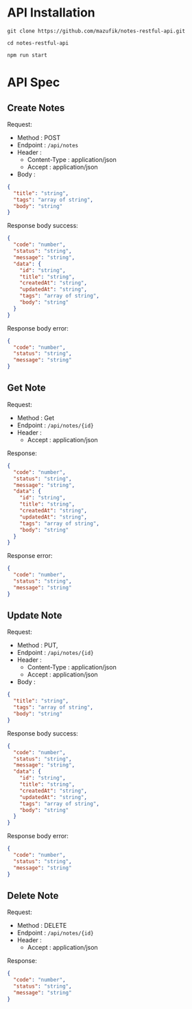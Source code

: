 # API Installation

```git
git clone https://github.com/mazufik/notes-restful-api.git

cd notes-restful-api

npm run start
```

# API Spec

## Create Notes

Request:

- Method : POST
- Endpoint : `/api/notes`
- Header :
  - Content-Type : application/json
  - Accept : application/json
- Body :

```json
{
  "title": "string",
  "tags": "array of string",
  "body": "string"
}
```

Response body success:

```json
{
  "code": "number",
  "status": "string",
  "message": "string",
  "data": {
    "id": "string",
    "title": "string",
    "createdAt": "string",
    "updatedAt": "string",
    "tags": "array of string",
    "body": "string"
  }
}
```

Response body error:

```json
{
  "code": "number",
  "status": "string",
  "message": "string"
}
```

## Get Note

Request:

- Method : Get
- Endpoint : `/api/notes/{id}`
- Header :
  - Accept : application/json

Response:

```json
{
  "code": "number",
  "status": "string",
  "message": "string",
  "data": {
    "id": "string",
    "title": "string",
    "createdAt": "string",
    "updatedAt": "string",
    "tags": "array of string",
    "body": "string"
  }
}
```

Response error:

```json
{
  "code": "number",
  "status": "string",
  "message": "string"
}
```

## Update Note

Request:

- Method : PUT,
- Endpoint : `/api/notes/{id}`
- Header :
  - Content-Type : application/json
  - Accept : application/json
- Body :

```json
{
  "title": "string",
  "tags": "array of string",
  "body": "string"
}
```

Response body success:

```json
{
  "code": "number",
  "status": "string",
  "message": "string",
  "data": {
    "id": "string",
    "title": "string",
    "createdAt": "string",
    "updatedAt": "string",
    "tags": "array of string",
    "body": "string"
  }
}
```

Response body error:

```json
{
  "code": "number",
  "status": "string",
  "message": "string"
}
```

## Delete Note

Request:

- Method : DELETE
- Endpoint : `/api/notes/{id}`
- Header :
  - Accept : application/json

Response:

```json
{
  "code": "number",
  "status": "string",
  "message": "string"
}
```
